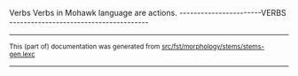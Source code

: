 Verbs
Verbs in Mohawk language are actions.
-----------------------VERBS ---------------------------------------

* * *

<small>This (part of) documentation was generated from [src/fst/morphology/stems/stems-gen.lexc](https://github.com/giellalt/lang-moh/blob/main/src/fst/morphology/stems/stems-gen.lexc)</small>

---

